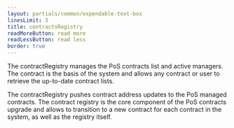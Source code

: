 ```yaml
---
layout: partials/common/expendable-text-box
linesLimit: 3
title: contractsRegistry
readMoreButton: read more
readLessButton: read less
border: true
---
```


The contractRegistry manages the PoS contracts list and active managers. The contract is the basis of the system and allows any contract or user to retrieve the up-to-date contract lists.

The contractRegistry pushes contract address updates to the PoS managed contracts. The contract registry is the core component of the PoS contracts upgrade and allows to transition to a new contract for each contract in the system, as well as the registry itself.
